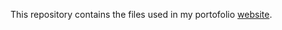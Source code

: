 This repository contains the files used in my portofolio [website](https://nyuriumuri.github.io/Projects/archive).
